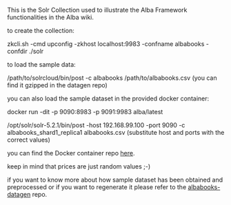 
This is the Solr Collection used to illustrate the Alba Framework functionalities in the Alba wiki.

to create the collection:

zkcli.sh -cmd upconfig -zkhost localhost:9983 -confname albabooks -confdir ./solr

to load the sample data:

/path/to/solrcloud/bin/post -c albabooks /path/to/albabooks.csv  (you can find it gzipped in the datagen repo)

you can also load the sample dataset in the provided docker container:

docker run -dit -p 9090:8983 -p 9091:9983 alba/latest

/opt/solr/solr-5.2.1/bin/post -host 192.168.99.100 -port 9090 -c albabooks_shard1_replica1 albabooks.csv
(substitute host and ports with the correct values)

you can find the Docker container repo [here](https://github.com/leonardofoderaro/alba-docker).

keep in mind that prices are just random values ;-)

if you want to know more about how sample dataset has been obtained and preprocessed or if you want to regenerate it please refer to the [albabooks-datagen](https://github.com/leonardofoderaro/albabooks-datagen) repo.
